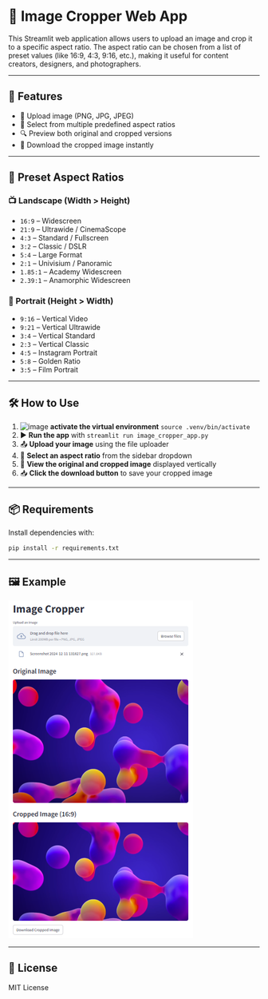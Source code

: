 # 📸 Image Cropper Web App

This Streamlit web application allows users to upload an image and crop it to a specific aspect ratio. The aspect ratio can be chosen from a list of preset values (like 16:9, 4:3, 9:16, etc.), making it useful for content creators, designers, and photographers.

---

## 🚀 Features

- 📂 Upload image (PNG, JPG, JPEG)
- 🔧 Select from multiple predefined aspect ratios
- 🔍 Preview both original and cropped versions
- 💾 Download the cropped image instantly

---

## 🧰 Preset Aspect Ratios

### 📺 Landscape (Width > Height)
- `16:9` – Widescreen
- `21:9` – Ultrawide / CinemaScope
- `4:3` – Standard / Fullscreen
- `3:2` – Classic / DSLR
- `5:4` – Large Format
- `2:1` – Univisium / Panoramic
- `1.85:1` – Academy Widescreen
- `2.39:1` – Anamorphic Widescreen

### 📱 Portrait (Height > Width)
- `9:16` – Vertical Video
- `9:21` – Vertical Ultrawide
- `3:4` – Vertical Standard
- `2:3` – Vertical Classic
- `4:5` – Instagram Portrait
- `5:8` – Golden Ratio
- `3:5` – Film Portrait

---

## 🛠 How to Use

1. ![image](https://github.com/user-attachments/assets/994f3c25-e590-4985-97cd-b7f8856d2100) **activate the virtual environment** `source .venv/bin/activate`
2. ▶️ **Run the app** with `streamlit run image_cropper_app.py`
3. 📤 **Upload your image** using the file uploader
4. 🧮 **Select an aspect ratio** from the sidebar dropdown
5. 👀 **View the original and cropped image** displayed vertically
6. 📥 **Click the download button** to save your cropped image

---

## 📦 Requirements

Install dependencies with:
```bash
pip install -r requirements.txt
```

---

## 🖼 Example

![Example Layout](img/example.png)

---

## 📃 License
MIT License

